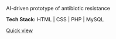 AI-driven prototype of antibiotic resistance 

**Tech Stack:**
HTML | CSS | PHP | MySQL

[Quick view](https://drive.google.com/file/d/1YWV9vy8fPGB4iMOG4vz67Yknrbew-YjL/view?usp=drive_link)
